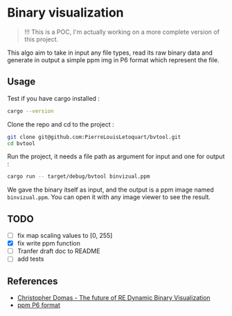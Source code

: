 # Binary visualization

> !!! This is a POC, I'm actually working on a more complete version of this project.

This algo aim to take in input any file types, read its raw binary data and generate in output a simple ppm img in P6 format which represent the file.

## Usage

Test if you have cargo installed :

```bash
cargo --version
```

Clone the repo and cd to the project :

```bash
git clone git@github.com:PierreLouisLetoquart/bvtool.git
cd bvtool
```

Run the project, it needs a file path as argument for input and one for output :

```bash
cargo run -- target/debug/bvtool binvizual.ppm
```

We gave the binary itself as input, and the output is a ppm image named `binvizual.ppm`. You can open it with any image viewer to see the result.

## TODO

- [ ] fix map scaling values to [0, 255]
- [x] fix write ppm function
- [ ] Tranfer draft doc to README
- [ ] add tests

## References

- [Christopher Domas - The future of RE Dynamic Binary Visualization](https://www.youtube.com/watch?v=4bM3Gut1hIk)
- [ppm P6 format](https://en.wikipedia.org/wiki/Netpbm)
